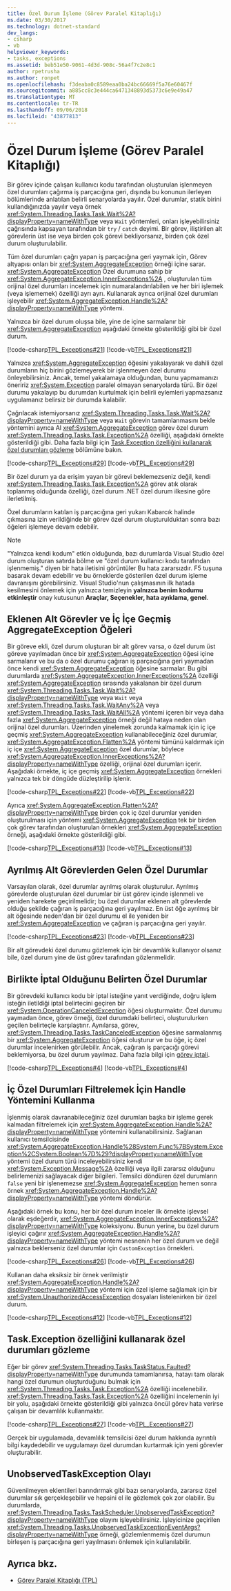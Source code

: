 ```yaml
---
title: Özel Durum İşleme (Görev Paralel Kitaplığı)
ms.date: 03/30/2017
ms.technology: dotnet-standard
dev_langs:
- csharp
- vb
helpviewer_keywords:
- tasks, exceptions
ms.assetid: beb51e50-9061-4d3d-908c-56a4f7c2e8c1
author: rpetrusha
ms.author: ronpet
ms.openlocfilehash: f3deaba0c8589eaa0ba24bc66669f5a76e60467f
ms.sourcegitcommit: a885cc8c3e444ca6471348893d5373c6e9e49a47
ms.translationtype: MT
ms.contentlocale: tr-TR
ms.lasthandoff: 09/06/2018
ms.locfileid: "43877813"
---
```

# <a name="exception-handling-task-parallel-library"></a>Özel Durum İşleme (Görev Paralel Kitaplığı)
Bir görev içinde çalışan kullanıcı kodu tarafından oluşturulan işlenmeyen özel durumları çağırma iş parçacığına geri, dışında bu konunun ilerleyen bölümlerinde anlatılan belirli senaryolarda yayılır. Özel durumlar, statik birini kullandığınızda yayılır veya örnek <xref:System.Threading.Tasks.Task.Wait%2A?displayProperty=nameWithType> veya <!--zz <xref:System.Threading.Tasks.Task%601.Wait%2A?displayProperty=nameWithType>  --> `Wait` yöntemleri, onları işleyebilirsiniz çağrısında kapsayan tarafından bir `try` / `catch` deyimi. Bir görev, iliştirilen alt görevlerin üst ise veya birden çok görevi bekliyorsanız, birden çok özel durum oluşturulabilir.  
  
 Tüm özel durumları çağrı yapan iş parçacığına geri yaymak için, Görev altyapısı onları bir <xref:System.AggregateException> örneği içine sarar. <xref:System.AggregateException> Özel durumuna sahip bir <xref:System.AggregateException.InnerExceptions%2A> , oluşturulan tüm orijinal özel durumları incelemek için numaralandırılabilen ve her biri işlemek (veya işlememek) özelliği ayrı ayrı. Kullanarak ayrıca orijinal özel durumları işleyebilir <xref:System.AggregateException.Handle%2A?displayProperty=nameWithType> yöntemi.  
  
 Yalnızca bir özel durum oluşsa bile, yine de içine sarmalanır bir <xref:System.AggregateException> aşağıdaki örnekte gösterildiği gibi bir özel durum.  
  
 [!code-csharp[TPL_Exceptions#21](../../../samples/snippets/csharp/VS_Snippets_Misc/tpl_exceptions/cs/handling21.cs#21)]
 [!code-vb[TPL_Exceptions#21](../../../samples/snippets/visualbasic/VS_Snippets_Misc/tpl_exceptions/vb/handling21.vb#21)]  
  
 Yalnızca <xref:System.AggregateException> öğesini yakalayarak ve dahili özel durumların hiç birini gözlemeyerek bir işlenmeyen özel durumu önleyebilirsiniz. Ancak, temel yakalamaya olduğundan, bunu yapmamanızı öneririz <xref:System.Exception> paralel olmayan senaryolarda türü. Bir özel durumu yakalayıp bu durumdan kurtulmak için belirli eylemleri yapmazsanız uygulamanız belirsiz bir durumda kalabilir.  
  
 Çağrılacak istemiyorsanız <xref:System.Threading.Tasks.Task.Wait%2A?displayProperty=nameWithType> veya <!--zz <xref:System.Threading.Tasks.Task%601.Wait%2A?displayProperty=nameWithType>  --> `Wait` görevin tamamlanmasını bekle yöntemini ayrıca Al <xref:System.AggregateException> görev özel durum <xref:System.Threading.Tasks.Task.Exception%2A> özelliği, aşağıdaki örnekte gösterildiği gibi. Daha fazla bilgi için [Task.Exception özelliğini kullanarak özel durumları gözleme](#ExceptionProp) bölümüne bakın.  
  
 [!code-csharp[TPL_Exceptions#29](../../../samples/snippets/csharp/VS_Snippets_Misc/tpl_exceptions/cs/handling22.cs#29)]
 [!code-vb[TPL_Exceptions#29](../../../samples/snippets/visualbasic/VS_Snippets_Misc/tpl_exceptions/vb/handling22.vb#29)]  
  
 Bir özel durum ya da erişim yayan bir görevi beklemezseniz değil, kendi <xref:System.Threading.Tasks.Task.Exception%2A> görev atık olarak toplanmış olduğunda özelliği, özel durum .NET özel durum ilkesine göre ilerletilmiş.  
  
 Özel durumların katılan iş parçacığına geri yukarı Kabarcık halinde çıkmasına izin verildiğinde bir görev özel durum oluşturulduktan sonra bazı öğeleri işlemeye devam edebilir.  
  
> [!NOTE]
>  "Yalnızca kendi kodum" etkin olduğunda, bazı durumlarda Visual Studio özel durum oluşturan satırda bölme ve "özel durum kullanıcı kodu tarafından işlenmemiş." diyen bir hata iletisini görüntüler Bu hata zararsızdır. F5 tuşuna basarak devam edebilir ve bu örneklerde gösterilen özel durum işleme davranışını görebilirsiniz. Visual Studio'nun çalışmasının ilk hatada kesilmesini önlemek için yalnızca temizleyin **yalnızca benim kodumu etkinleştir** onay kutusunun **Araçlar, Seçenekler, hata ayıklama, genel**.  
  
## <a name="attached-child-tasks-and-nested-aggregateexceptions"></a>Eklenen Alt Görevler ve İç İçe Geçmiş AggregateException Öğeleri  
 Bir göreve ekli, özel durum oluşturan bir alt görev varsa, o özel durum üst göreve yayılmadan önce bir <xref:System.AggregateException> öğesi içine sarmalanır ve bu da o özel durumu çağıran iş parçacığına geri yaymadan önce kendi <xref:System.AggregateException> öğesine sarmalar. Bu gibi durumlarda <xref:System.AggregateException.InnerExceptions%2A> özelliği <xref:System.AggregateException> sırasında yakalanan bir özel durum <xref:System.Threading.Tasks.Task.Wait%2A?displayProperty=nameWithType> veya <!--zz <xref:System.Threading.Tasks.Task%601.Wait%2A?displayProperty=nameWithType>  --> `Wait` veya <xref:System.Threading.Tasks.Task.WaitAny%2A> veya <xref:System.Threading.Tasks.Task.WaitAll%2A> yöntemi içeren bir veya daha fazla <xref:System.AggregateException> örneği değil hataya neden olan orijinal özel durumları. Üzerinden yinelemek zorunda kalmamak için iç içe geçmiş <xref:System.AggregateException> kullanabileceğiniz özel durumlar, <xref:System.AggregateException.Flatten%2A> yöntemi tümünü kaldırmak için iç içe <xref:System.AggregateException> özel durumlar, böylece <xref:System.AggregateException.InnerExceptions%2A?displayProperty=nameWithType> özelliği, orijinal özel durumları içerir. Aşağıdaki örnekte, iç içe geçmiş <xref:System.AggregateException> örnekleri yalnızca tek bir döngüde düzleştirilip işlenir.  
  
 [!code-csharp[TPL_Exceptions#22](../../../samples/snippets/csharp/VS_Snippets_Misc/tpl_exceptions/cs/flatten2.cs#22)]
 [!code-vb[TPL_Exceptions#22](../../../samples/snippets/visualbasic/VS_Snippets_Misc/tpl_exceptions/vb/flatten2.vb#22)]  
  
 Ayrıca <xref:System.AggregateException.Flatten%2A?displayProperty=nameWithType> birden çok iç özel durumlar yeniden oluşturulması için yöntemi <xref:System.AggregateException> tek bir birden çok görev tarafından oluşturulan örnekleri <xref:System.AggregateException> örneği, aşağıdaki örnekte gösterildiği gibi.  
  
 [!code-csharp[TPL_Exceptions#13](../../../samples/snippets/csharp/VS_Snippets_Misc/tpl_exceptions/cs/taskexceptions2.cs#13)]
 [!code-vb[TPL_Exceptions#13](../../../samples/snippets/visualbasic/VS_Snippets_Misc/tpl_exceptions/vb/taskexceptions2.vb#13)]  
  
## <a name="exceptions-from-detached-child-tasks"></a>Ayrılmış Alt Görevlerden Gelen Özel Durumlar  
 Varsayılan olarak, özel durumlar ayrılmış olarak oluşturulur. Ayrılmış görevlerde oluşturulan özel durumlar bir üst görev içinde işlenmeli ve yeniden harekete geçirilmelidir; bu özel durumlar eklenen alt görevlerde olduğu şekilde çağıran iş parçacığına geri yayılmaz. En üst öğe ayrılmış bir alt öğesinde neden'dan bir özel durumu el ile yeniden bir <xref:System.AggregateException> ve çağıran iş parçacığına geri yayılır.  
  
 [!code-csharp[TPL_Exceptions#23](../../../samples/snippets/csharp/VS_Snippets_Misc/tpl_exceptions/cs/detached21.cs#23)]
 [!code-vb[TPL_Exceptions#23](../../../samples/snippets/visualbasic/VS_Snippets_Misc/tpl_exceptions/vb/detached21.vb#23)]  
  
 Bir alt görevdeki özel durumu gözlemek için bir devamlılık kullanıyor olsanız bile, özel durum yine de üst görev tarafından gözlenmelidir.  
  
## <a name="exceptions-that-indicate-cooperative-cancellation"></a>Birlikte İptal Olduğunu Belirten Özel Durumlar  
 Bir görevdeki kullanıcı kodu bir iptal isteğine yanıt verdiğinde, doğru işlem isteğin iletildiği iptal belirtecini geçiren bir <xref:System.OperationCanceledException> öğesi oluşturmaktır. Özel durumu yaymadan önce, görev örneği, özel durumdaki belirteci, oluşturulurken geçilen belirteçle karşılaştırır. Aynılarsa, görev, <xref:System.Threading.Tasks.TaskCanceledException> öğesine sarmalanmış bir <xref:System.AggregateException> öğesi oluşturur ve bu öğe, iç özel durumlar incelenirken görülebilir. Ancak, çağıran iş parçacığı görevi beklemiyorsa, bu özel durum yayılmaz. Daha fazla bilgi için [görev iptali](../../../docs/standard/parallel-programming/task-cancellation.md).  
  
 [!code-csharp[TPL_Exceptions#4](../../../samples/snippets/csharp/VS_Snippets_Misc/tpl_exceptions/cs/exceptions.cs#4)]
 [!code-vb[TPL_Exceptions#4](../../../samples/snippets/visualbasic/VS_Snippets_Misc/tpl_exceptions/vb/tpl_exceptions.vb#4)]  
  
## <a name="using-the-handle-method-to-filter-inner-exceptions"></a>İç Özel Durumları Filtrelemek İçin Handle Yöntemini Kullanma  
 İşlenmiş olarak davranabileceğiniz özel durumları başka bir işleme gerek kalmadan filtrelemek için <xref:System.AggregateException.Handle%2A?displayProperty=nameWithType> yöntemini kullanabilirsiniz. Sağlanan kullanıcı temsilcisinde <xref:System.AggregateException.Handle%28System.Func%7BSystem.Exception%2CSystem.Boolean%7D%29?displayProperty=nameWithType> yöntemi özel durum türü inceleyebilirsiniz kendi <xref:System.Exception.Message%2A> özelliği veya ilgili zararsız olduğunu belirlemenizi sağlayacak diğer bilgileri. Temsilci döndüren özel durumların `false` yeni bir işlenemezse <xref:System.AggregateException> hemen sonra örnek <xref:System.AggregateException.Handle%2A?displayProperty=nameWithType> yöntemi döndürür.  
  
 Aşağıdaki örnek bu konu, her bir özel durum inceler ilk örnekte işlevsel olarak eşdeğerdir, <xref:System.AggregateException.InnerExceptions%2A?displayProperty=nameWithType> koleksiyonu.  Bunun yerine, bu özel durum işleyici çağırır <xref:System.AggregateException.Handle%2A?displayProperty=nameWithType> yöntemi nesnenin her özel durum ve değil yalnızca beklerseniz özel durumlar için `CustomException` örnekleri.  
  
 [!code-csharp[TPL_Exceptions#26](../../../samples/snippets/csharp/VS_Snippets_Misc/tpl_exceptions/cs/handlemethod21.cs#26)]
 [!code-vb[TPL_Exceptions#26](../../../samples/snippets/visualbasic/VS_Snippets_Misc/tpl_exceptions/vb/handlemethod21.vb#26)]  
  
 Kullanan daha eksiksiz bir örnek verilmiştir <xref:System.AggregateException.Handle%2A?displayProperty=nameWithType> yöntemi için özel işleme sağlamak için bir <xref:System.UnauthorizedAccessException> dosyaları listelenirken bir özel durum.  
  
 [!code-csharp[TPL_Exceptions#12](../../../samples/snippets/csharp/VS_Snippets_Misc/tpl_exceptions/cs/taskexceptions.cs#12)]
 [!code-vb[TPL_Exceptions#12](../../../samples/snippets/visualbasic/VS_Snippets_Misc/tpl_exceptions/vb/taskexceptions.vb#12)]  
  
<a name="ExceptionProp"></a>   
## <a name="observing-exceptions-by-using-the-taskexception-property"></a>Task.Exception özelliğini kullanarak özel durumları gözleme  
 Eğer bir görev <xref:System.Threading.Tasks.TaskStatus.Faulted?displayProperty=nameWithType> durumunda tamamlanırsa, hatayı tam olarak hangi özel durumun oluşturduğunu bulmak için <xref:System.Threading.Tasks.Task.Exception%2A> özelliği incelenebilir. <xref:System.Threading.Tasks.Task.Exception%2A> özelliğini incelemenin iyi bir yolu, aşağıdaki örnekte gösterildiği gibi yalnızca öncül görev hata verirse çalışan bir devamlılık kullanmaktır.  
  
 [!code-csharp[TPL_Exceptions#27](../../../samples/snippets/csharp/VS_Snippets_Misc/tpl_exceptions/cs/exceptionprop21.cs#27)]
 [!code-vb[TPL_Exceptions#27](../../../samples/snippets/visualbasic/VS_Snippets_Misc/tpl_exceptions/vb/exceptionprop21.vb#27)]  
  
 Gerçek bir uygulamada, devamlılık temsilcisi özel durum hakkında ayrıntılı bilgi kaydedebilir ve uygulamayı özel durumdan kurtarmak için yeni görevler oluşturabilir.  
  
## <a name="unobservedtaskexception-event"></a>UnobservedTaskException Olayı  
 Güvenilmeyen eklentileri barındırmak gibi bazı senaryolarda, zararsız özel durumlar sık gerçekleşebilir ve hepsini el ile gözlemek çok zor olabilir. Bu durumlarda, <xref:System.Threading.Tasks.TaskScheduler.UnobservedTaskException?displayProperty=nameWithType> olayını işleyebilirsiniz. İşleyicinize geçirilen <xref:System.Threading.Tasks.UnobservedTaskExceptionEventArgs?displayProperty=nameWithType> örneği, gözlemlenmemiş özel durumun birleşen iş parçacığına geri yayılmasını önlemek için kullanılabilir.  
  
## <a name="see-also"></a>Ayrıca bkz.

- [Görev Paralel Kitaplığı (TPL)](../../../docs/standard/parallel-programming/task-parallel-library-tpl.md)
